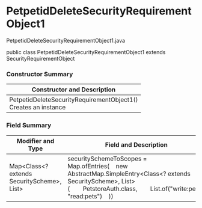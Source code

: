 # PetpetidDeleteSecurityRequirementObject1
PetpetidDeleteSecurityRequirementObject1.java

public class PetpetidDeleteSecurityRequirementObject1
extends SecurityRequirementObject

### Constructor Summary
| Constructor and Description |
| --------------------------- |
| PetpetidDeleteSecurityRequirementObject1()<br>Creates an instance |

### Field Summary
| Modifier and Type | Field and Description |
| ----------------- | --------------------- |
| Map<Class<? extends SecurityScheme>, List<String>> | securitySchemeToScopes = Map.ofEntries(&nbsp;&nbsp;&nbsp;&nbsp;new AbstractMap.SimpleEntry<Class<? extends SecurityScheme>, List<String>>(&nbsp;&nbsp;&nbsp;&nbsp;&nbsp;&nbsp;&nbsp;&nbsp;PetstoreAuth.class,&nbsp;&nbsp;&nbsp;&nbsp;&nbsp;&nbsp;&nbsp;&nbsp;List.of("write:pets", "read:pets")&nbsp;&nbsp;&nbsp;&nbsp;)) |
